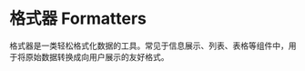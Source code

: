 # 格式器 Formatters

格式器是一类轻松格式化数据的工具。常见于信息展示、列表、表格等组件中，用于将原始数据转换成向用户展示的友好格式。

<u-h2-tabs router>
    <u-h2-tab title="通用介绍" to="/misc/Formatters/introduction"></u-h2-tab>
    <u-h2-tab title="基础示例" to="/misc/Formatters/examples"></u-h2-tab>
</u-h2-tabs>

<router-view></router-view>
